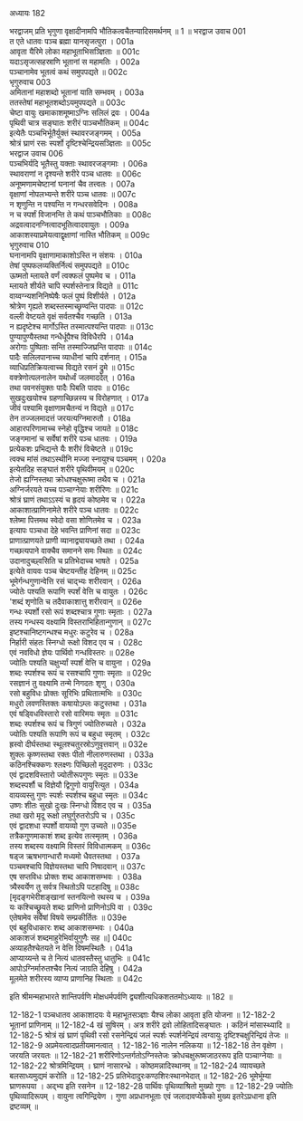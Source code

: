 अध्यायः 182

भरद्वाजम् प्रति भृगुणा वृक्षादीनामपि भौतिकत्वचैतन्यादिसमर्थनम् ॥ 1 ॥
भरद्वाज उवाच 	001  
त एते धातवः पञ्च ब्रह्मा यानसृजत्पुरा ।	001a  
आवृता यैरिमे लोका महाभूताभिसञ्ज्ञिताः ॥	001c  
यदाऽसृजत्सहस्राणि भूतानां स महामतिः ।	002a  
पञ्चानामेव भूतत्वं कथं समुपपद्यते ॥	002c  
भृगुरुवाच 	003  
अमितानां महाशब्दो भूतानां याति सम्भवम् ।	003a  
ततस्तेषां महाभूतशब्दोऽयमुपपद्यते ॥	003c  
चेष्टा वायुः खमाकाशमूष्माऽग्निः सलिलं द्रवः ।	004a  
पृथिवी चात्र सङ्घातः शरीरं पाञ्चभौतिकम् ॥	004c  
इत्येतैः पञ्चभिर्भूतैर्युक्तं स्थावरजङ्गमम् ।	005a  
श्रोत्रं घ्राणं रसः स्पर्शो दृष्टिश्चेन्द्रियसञ्ज्ञिताः ॥	005c  
भरद्वाज उवाच 	006  
पञ्चभिर्यदि भूतैस्तु यक्ताः स्थावरजङ्गमाः ।	006a  
स्थावराणां न दृश्यन्ते शरीरे पञ्च धातवः ॥	006c  
अनूष्मणामचेष्टानां घनानां चैव तत्त्वतः ।	007a  
वृक्षाणां नोपलभ्यन्ते शरीरे पञ्च धातवः ॥	007c  
न शृणुन्ति न पश्यन्ति न गन्धरसवेदिनः ।	008a  
न च स्पर्शं विजानन्ति ते कथं पाञ्चभौतिकाः ॥	008c  
अद्रवत्वादनग्नित्वादभूतित्वादवायुतः ।	009a  
आकाशस्याप्रमेयत्वाद्वृक्षाणां नास्ति भौतिकम् ॥	009c  
भृगुरुवाच 	010  
घनानामपि वृक्षाणामाकाशोऽस्ति न संशयः ।	010a  
तेषां पुष्पफलव्यक्तिर्नित्यं समुपपद्यते ॥	010c  
ऊष्मतो म्लायते वर्णं त्वक्फलं पुष्पमेव च ।	011a  
म्लायते शीर्यते चापि स्पर्शस्तेनात्र विद्यते ॥	011c  
वाय्वग्न्यशनिनिष्पेषैः फलं पुष्पं विशीर्यते ।	012a  
श्रोत्रेण गृह्यते शब्दस्तस्माच्छृण्वन्ति पादपाः ॥	012c  
वल्ली वेष्टयते वृक्षं सर्वतश्चैव गच्छति ।	013a  
न ह्यदृष्टेश्च मार्गोऽस्ति तस्मात्पश्यन्ति पादपाः ॥	013c  
पुण्यापुण्यैस्तथा गन्धैर्धूपैश्च विविधैरपि ।	014a  
अरोगाः पुष्पिताः सन्ति तस्माज्जिघ्रन्ति पादपाः ॥	014c  
पादैः सलिलपानाच्च व्याधीनां चापि दर्शनात् ।	015a  
व्याधिप्रतिक्रियत्वाच्च विद्यते रसनं द्रुमे ॥	015c  
वक्त्रेणोत्पलनालेन यथोर्ध्वं जलमाददेत् ।	016a  
तथा पवनसंयुक्तः पादैः पिबति पादपः ॥	016c  
सुखदुःखयोश्च ग्रहणाच्छिन्नस्य च विरोहणात् ।	017a  
जीवं पश्यामि वृक्षाणामचैतन्यं न विद्यते ॥	017c  
तेन तज्जलमादत्तं जरयत्यग्निमारुतौ ।	018a  
आहारपरिणामाच्च स्नेहो वृद्धिश्च जायते ॥	018c  
जङ्गमानां च सर्वेषां शरीरे पञ्च धातवः ।	019a  
प्रत्येकशः प्रभिद्यन्ते यैः शरीरं विचेष्टते ॥	019c  
त्वक्च मांसं तथाऽस्थीनि मज्जा स्नायुश्च पञ्चमम् ।	020a  
इत्येतदिह सङ्घातं शरीरे पृथिवीमयम् ॥	020c  
तेजो ह्यग्निस्तथा क्रोधश्चक्षुरूष्मा तथैव च ।	021a  
अग्निर्जरयते यच्च पञ्चाग्नेयाः शरीरिणः ॥	021c  
श्रोत्रं घ्राणं तथाऽऽस्यं च हृदयं कोष्ठमेव च ।	022a  
आकाशात्प्राणिनामेते शरीरे पञ्च धातवः ॥	022c  
श्लेष्मा पित्तमथ स्वेदो वसा शोणितमेव च ।	023a  
इत्यापः पञ्चधा देहे भवन्ति प्राणिनां सदा ॥	023c  
प्राणात्प्राणयते प्राणी व्यानाद्व्यायच्छते तथा ।	024a  
गच्छत्यपाने वाक्चैव समानने समः स्थितः ॥	024c  
उदानादुच्छ्वसिति च प्रतिभेदाच्च भाषते ।	025a  
इत्येते वायवः पञ्च चेष्टयन्तीह देहिनम् ॥	025c  
भूमेर्गन्धगुणान्वेत्ति रसं चाद्भ्यः शरीरवान् ।	026a  
ज्योतेः पश्यति रूपाणि स्पर्शं वेत्ति च वायुतः ।	026c  
\'शब्दं शृणोति च तदैवाकाशात्तु शरीरवान् ॥	026e  
गन्धः स्पर्शो रसो रूपं शब्दश्चात्र गुणाः स्मृताः ।	027a  
तस्य गन्धस्य वक्ष्यामि विस्तराभिहितान्गुणान् ॥	027c  
इष्टश्चानिष्टगन्धश्च मधुरः कटुरेव च ।	028a  
निर्हारी संहतः स्निग्धो रूक्षो विशद एव च ।	028c  
एवं नवविधो ज्ञेयः पार्थिवो गन्धविस्तरः ॥	028e  
ज्योतिः पश्यति चक्षुर्भ्यां स्पर्शं वेत्ति च वायुना ।	029a  
शब्दः स्पर्शश्च रूपं च रसश्चापि गुणाः स्मृताः ॥	029c  
रसज्ञानं तु वक्ष्यामि तन्मे निगदतः शृणु ।	030a  
रसो बहुविधः प्रोक्तः सूरिभिः प्रथितात्मभिः ॥	030c  
मधुरो लवणस्तिक्तः कषायोऽम्लः कटुस्तथा ।	031a  
एवं षड्विधविस्तारो रसो वारिमयः स्मृतः ॥	031c  
शब्दः स्पर्शश्च रूपं च त्रिगुणं ज्योतिरुच्यते ।	032a  
ज्योतिः पश्यति रूपाणि रूपं च बहुधा स्मृतम् ।	032c  
ह्रस्वो दीर्घस्तथा स्थूलश्चतुरस्रोऽणुवृत्तवान् ॥	032e  
शुक्लः कृष्णस्तथा रक्तः पीतो नीलारुणस्तथा ।	033a  
कठिनश्चिक्कणः श्लक्ष्णः पिच्छिलो मृदुदारुणः ।	033c  
एवं द्वादशविस्तारो ज्योतीरूपगुणः स्मृतः ॥	033e  
शब्दस्पर्शौ च विज्ञेयौ द्विगुणो वायुरित्युत ।	034a  
वायव्यस्तु गुणः स्पर्शः स्पर्शश्च बहुधा स्मृतः ॥	034c  
उष्णः शीतः सुखो दुःखः स्निग्धो विशद एव च ।	035a  
तथा खरो मृदू रूक्षो लघुर्गुरुतरोऽपि च ।	035c  
एवं द्वादशधा स्पर्शो वायव्यो गुण उच्यते ॥	035e  
तत्रैकगुणमाकाशं शब्द इत्येव तत्स्मृतम् ।	036a  
तस्य शब्दस्य वक्ष्यामि विस्तरं विविधात्मकम् ॥	036c  
षड्ज ऋषभगान्धारौ मध्यमो धैवतस्तथा ।	037a  
पञ्चमश्चापि विज्ञेयस्तथा चापि निषादवान् ॥	037c  
एष सप्तविधः प्रोक्तः शब्द आकाशसम्भवः ।	038a  
त्र्यैस्वर्येण तु सर्वत्र स्थितोऽपि पटहादिषु ॥	038c  
[मृदङ्गभेरीशङ्खानां स्तनयित्नो रथस्य च ।	039a  
यः कश्चिच्छ्रूयते शब्दः प्राणिनो प्राणिनोऽपि वा ।	039c  
एतेषामेव सर्वेषां विषये सम्प्रकीर्तितः ॥	039e  
एवं बहुविधाकारः शब्द आकाशसम्भवः ।	040a  
आकाशजं शब्दमाहुरेभिर्वायुगुणैः सह ॥]	040c  
अव्याहतैश्चेतयते न वेत्ति विषमस्थितैः ।	041a  
आप्याय्यन्ते च ते नित्यं धातवस्तैस्तु धातुभिः ॥	041c  
आपोऽग्निर्मारुतश्चैव नित्यं जाग्रति देहिषु ।	042a  
मूलमेते शरीरस्य व्याप्य प्राणानिह स्थिताः ॥ 	042c  

इति श्रीमन्महाभारते शान्तिपर्वणि मोक्षधर्मपर्वणि द्व्यशीत्यधिकशततमोऽध्यायः ॥ 182 ॥

12-182-1 पञ्चधातव आकाशादयः ये महाभूतसञ्ज्ञाः यैश्च लोका आवृता इति योजना ॥ 12-182-2 भूतानां प्राणिनाम् ॥ 12-182-4 खं सुषिरम् । अत्र शरीरे द्रवो लोहितादिसङ्घातः । कठिनं मांसास्थ्यादि ॥ 12-182-5 श्रोत्रं खं घ्राणं पृथिवी रसो रसनेन्द्रियं जलं स्पर्शः स्पर्शनेन्द्रियं त्वग्वायुः दृष्टिश्चक्षुरिन्द्रियं तेजः ॥ 12-182-9 अप्रमेयत्वादप्रतीयमानत्वात् । 12-182-16 नालेन नलिकया ॥ 12-182-18 तेन वृक्षेण । जरयति जरयतः ॥ 12-182-21 शरीरिणोऽन्तर्गतोऽग्निस्तेजः क्रोधचक्षुरूष्मजाठररूप इति पञ्चाग्नेयाः ॥ 12-182-22 श्रोत्रमिन्द्रियम् । घ्राणं नासारन्ध्रे । कोष्ठमन्नादिस्थानम् ॥ 12-182-24 व्यायच्छते बलसाध्यमुद्यमं करोति ॥ 12-182-25 प्रतिभेदादुरःकण्ठशिरःस्थानभेदात् ॥ 12-182-26 भूमेर्भूम्या घ्राणरूपया । अद्भ्य इति रसनेन ॥ 12-182-28 पार्थिवः पृथिव्याश्रितो मुख्यो गुणः ॥ 12-182-29 ज्योतिः पृथिव्यादिरूपम् । वायुना त्वगिन्द्रियेण । गुणा अप्रधानभूताः एवं जलादावप्येकैको मुख्य इतरेऽप्रधाना इति द्रष्टव्यम् ॥
